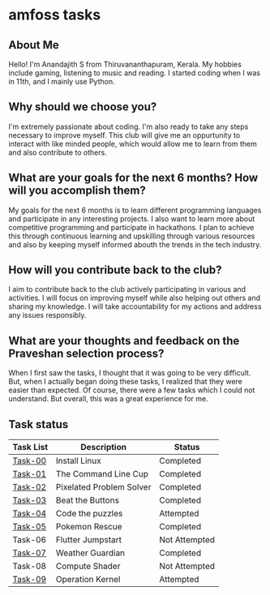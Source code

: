 # amfoss tasks

## About Me
Hello! I'm Anandajith S from Thiruvananthapuram, Kerala. My hobbies include gaming, listening to music and reading. I started coding when I was in 11th, and I mainly use Python.

## Why should we choose you?
I'm extremely passionate about coding. I'm also ready to take any steps necessary to improve  myself. This club will give me an oppurtunity to interact with like minded people, which would allow me to learn from them and also contribute to others.

## What are your goals for the next 6 months? How will you accomplish them?
My goals for the next 6 months is to learn different programming languages and participate in any interesting projects. I also want to learn more about competitive programming and participate in hackathons. I plan to achieve this through continuous learning and upskilling through various resources and also by keeping myself informed abouth the trends in the tech industry.

## How will you contribute back to the club?
I aim to contribute back to the club actively participating in various and activities. I will focus on improving myself while also helping out others and sharing my knowledge. I will take accountability for my actions and address any issues responsibly.

## What are your thoughts and feedback on the Praveshan selection process?
When I first saw the tasks, I thought that it was going to be very difficult. But, when I actually began doing these tasks, I realized that they were easier than expected. Of course, there were a few tasks which I could not understand. But overall, this was a great experience for me.

## Task status

| Task List | Description | Status |
|---|---|---|
|[Task-00](https://github.com/AnandajithS/amfoss-tasks-s2/tree/main/task-00)|Install Linux|Completed|
|[Task-01](https://github.com/AnandajithS/amfoss-tasks-s2/tree/main/task-01)|The Command Line Cup|Completed|
|[Task-02](https://github.com/AnandajithS/amfoss-tasks-s2/tree/main/task-02)|Pixelated Problem Solver|Completed|
|[Task-03](https://github.com/AnandajithS/amfoss-tasks-s2/tree/main/task-03)|Beat the Buttons|Completed|
|[Task-04](https://github.com/AnandajithS/amfoss-tasks-s2/tree/main/task-04)|Code the puzzles|Attempted|
|[Task-05](https://github.com/AnandajithS/amfoss-tasks-s2/tree/main/task-05)|Pokemon Rescue|Completed|
|Task-06|Flutter Jumpstart|Not Attempted|
|[Task-07](https://github.com/AnandajithS/amfoss-tasks-s2/tree/main/task-07)|Weather Guardian|Completed|
|Task-08|Compute Shader|Not Attempted|
|[Task-09](https://github.com/AnandajithS/amfoss-tasks-s2/tree/main/task-09)|Operation Kernel|Attempted|